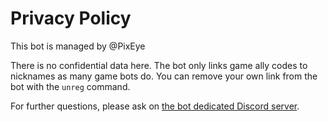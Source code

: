 # Privacy Policy

This bot is managed by @PixEye

There is no confidential data here.
The bot only links game ally codes to nicknames as many game bots do.
You can remove your own link from the bot with the `unreg` command.

For further questions, please ask on [the bot dedicated Discord server](https://discord.gg/EkCNzQ2Nab).
